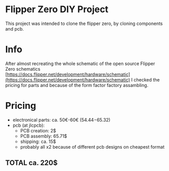 # Flipper Zero DIY Project
This project was intended to clone the flipper zero, by cloning components and pcb. 

# Info
After almost recreating the whole schematic of the open source Flipper Zero schematics
[https://docs.flipper.net/development/hardware/schematic](https://docs.flipper.net/development/hardware/schematic)
I checked the pricing for parts and because of the form factor factory assambling.

# Pricing
- electronical parts: 	ca. 50€-60€ (54.44$-65.32$)
- pcb (at jlcpcb):			
	- PCB creation:	2$
	- PCB assembly: 65.71$
	- shipping:	ca. 15$
	- probably all x2 because of different pcb designs on cheapest format

## TOTAL ca. 220$ 
